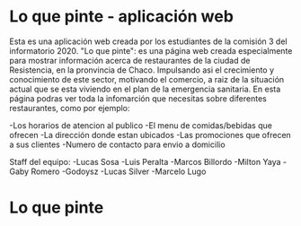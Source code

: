 # Lo que pinte - aplicación web

Esta es una aplicación web creada por los estudiantes de la comisión 3 del informatorio 2020. 
"Lo que pinte": es una página web creada especialmente para mostrar información acerca de restaurantes de la ciudad de Resistencia, en la pronvincia de Chaco. Impulsando asi el crecimiento y conocimiento de este sector, motivando el comercio, a raiz de la situación actual que se esta viviendo en el plan de la emergencia sanitaria. En esta página podras ver toda la infomarción que necesitas sobre diferentes restaurantes, como por ejemplo:

-Los horarios de atencion al publico
-El menu de comidas/bebidas que ofrecen
-La dirección donde estan ubicados
-Las promociones que ofrecen a sus clientes
-Numero de contacto para envio a domicilio

Staff del equipo:
-Lucas Sosa
-Luis Peralta
-Marcos Billordo
-Milton Yaya
-Gaby Romero
-Godoysz
-Lucas Silver
-Marcelo Lugo

# Lo que pinte
